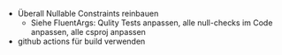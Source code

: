 - Überall Nullable Constraints reinbauen
    - Siehe FluentArgs: Qulity Tests anpassen, alle null-checks im Code anpassen, alle csproj anpassen
- github actions für build verwenden

